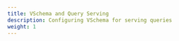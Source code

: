 ```yaml
---
title: VSchema and Query Serving
description: Configuring VSchema for serving queries
weight: 1
---
```


